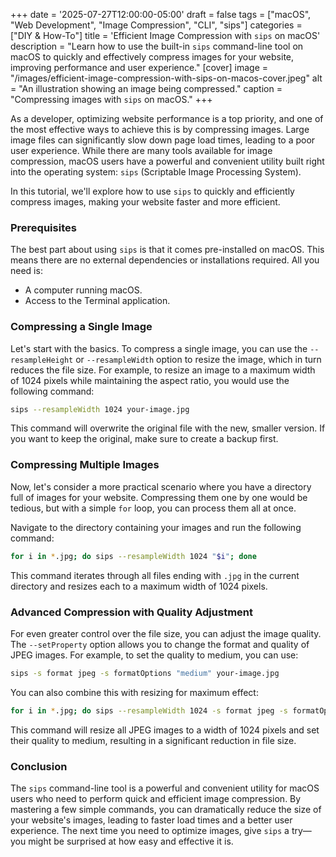 +++
date = '2025-07-27T12:00:00-05:00'
draft = false
tags = ["macOS", "Web Development", "Image Compression", "CLI", "sips"]
categories = ["DIY & How-To"]
title = 'Efficient Image Compression with `sips` on macOS'
description = "Learn how to use the built-in `sips` command-line tool on macOS to quickly and effectively compress images for your website, improving performance and user experience."
[cover]
  image = "/images/efficient-image-compression-with-sips-on-macos-cover.jpeg"
  alt = "An illustration showing an image being compressed."
  caption = "Compressing images with `sips` on macOS."
+++

As a developer, optimizing website performance is a top priority, and one of the most effective ways to achieve this is by compressing images. Large image files can significantly slow down page load times, leading to a poor user experience. While there are many tools available for image compression, macOS users have a powerful and convenient utility built right into the operating system: `sips` (Scriptable Image Processing System).

In this tutorial, we'll explore how to use `sips` to quickly and efficiently compress images, making your website faster and more efficient.

### Prerequisites

The best part about using `sips` is that it comes pre-installed on macOS. This means there are no external dependencies or installations required. All you need is:

- A computer running macOS.
- Access to the Terminal application.

### Compressing a Single Image

Let's start with the basics. To compress a single image, you can use the `--resampleHeight` or `--resampleWidth` option to resize the image, which in turn reduces the file size. For example, to resize an image to a maximum width of 1024 pixels while maintaining the aspect ratio, you would use the following command:

```bash
sips --resampleWidth 1024 your-image.jpg
```

This command will overwrite the original file with the new, smaller version. If you want to keep the original, make sure to create a backup first.

### Compressing Multiple Images

Now, let's consider a more practical scenario where you have a directory full of images for your website. Compressing them one by one would be tedious, but with a simple `for` loop, you can process them all at once.

Navigate to the directory containing your images and run the following command:

```bash
for i in *.jpg; do sips --resampleWidth 1024 "$i"; done
```

This command iterates through all files ending with `.jpg` in the current directory and resizes each to a maximum width of 1024 pixels.

### Advanced Compression with Quality Adjustment

For even greater control over the file size, you can adjust the image quality. The `--setProperty` option allows you to change the format and quality of JPEG images. For example, to set the quality to medium, you can use:

```bash
sips -s format jpeg -s formatOptions "medium" your-image.jpg
```

You can also combine this with resizing for maximum effect:

```bash
for i in *.jpg; do sips --resampleWidth 1024 -s format jpeg -s formatOptions "medium" "$i"; done
```

This command will resize all JPEG images to a width of 1024 pixels and set their quality to medium, resulting in a significant reduction in file size.

### Conclusion

The `sips` command-line tool is a powerful and convenient utility for macOS users who need to perform quick and efficient image compression. By mastering a few simple commands, you can dramatically reduce the size of your website's images, leading to faster load times and a better user experience. The next time you need to optimize images, give `sips` a try—you might be surprised at how easy and effective it is.
